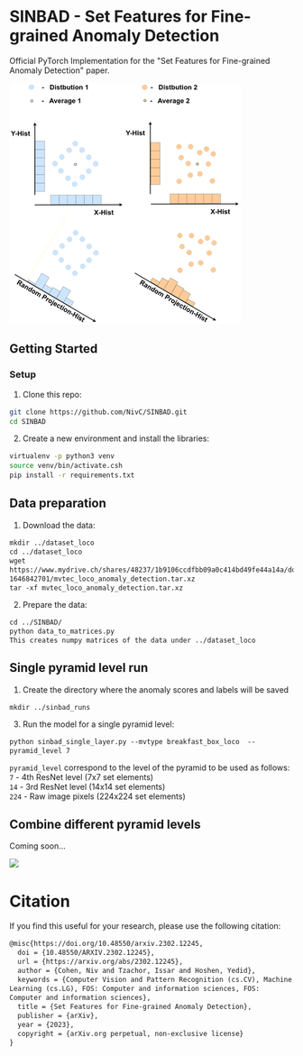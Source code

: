# SINBAD - Set Features for Fine-grained Anomaly Detection

Official PyTorch Implementation for the "Set Features for Fine-grained Anomaly Detection" paper.


![](imgs/histograms_fig.png)

## Getting Started


### Setup 
1. Clone this repo:
```bash
git clone https://github.com/NivC/SINBAD.git
cd SINBAD
```
2. Create a new environment and install the libraries:
```bash
virtualenv -p python3 venv
source venv/bin/activate.csh
pip install -r requirements.txt
```

## Data preparation
1. Download the data:
```
mkdir ../dataset_loco
cd ../dataset_loco
wget https://www.mydrive.ch/shares/48237/1b9106ccdfbb09a0c414bd49fe44a14a/download/430647091-1646842701/mvtec_loco_anomaly_detection.tar.xz
tar -xf mvtec_loco_anomaly_detection.tar.xz
```
2. Prepare the data:
```
cd ../SINBAD/
python data_to_matrices.py 
This creates numpy matrices of the data under ../dataset_loco
```

## Single pyramid level run
1. Create the directory where the anomaly scores and labels will be saved
```
mkdir ../sinbad_runs
``` 
3. Run the model for a single pyramid level:
```
python sinbad_single_layer.py --mvtype breakfast_box_loco  --pyramid_level 7
``` 

`pyramid_level` correspond to the level of the pyramid to be used as follows: <br>
`7` - 4th ResNet level (7x7 set elements) <br>
`14` - 3rd ResNet level (14x14 set elements) <br>
`224` - Raw image pixels (224x224 set elements) <br>



## Combine different pyramid levels 
Coming soon...

![](imgs/LOCO_demo_fig.png)


# Citation
If you find this useful for your research, please use the following citation:

```
@misc{https://doi.org/10.48550/arxiv.2302.12245,
  doi = {10.48550/ARXIV.2302.12245},  
  url = {https://arxiv.org/abs/2302.12245},
  author = {Cohen, Niv and Tzachor, Issar and Hoshen, Yedid},
  keywords = {Computer Vision and Pattern Recognition (cs.CV), Machine Learning (cs.LG), FOS: Computer and information sciences, FOS: Computer and information sciences},
  title = {Set Features for Fine-grained Anomaly Detection},
  publisher = {arXiv},
  year = {2023},
  copyright = {arXiv.org perpetual, non-exclusive license}
}

```
